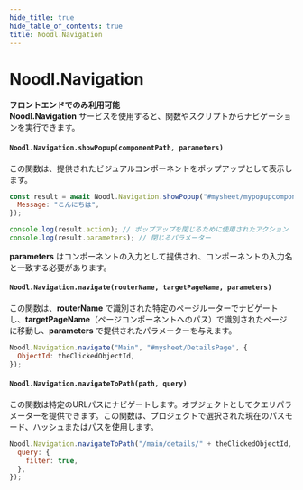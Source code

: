 ```yaml
---
hide_title: true
hide_table_of_contents: true
title: Noodl.Navigation
---
```


# Noodl.Navigation

**フロントエンドでのみ利用可能**  
**Noodl.Navigation** サービスを使用すると、関数やスクリプトからナビゲーションを実行できます。

#### **`Noodl.Navigation.showPopup(componentPath, parameters)`**  
この関数は、提供されたビジュアルコンポーネントをポップアップとして表示します。

```javascript
const result = await Noodl.Navigation.showPopup("#mysheet/mypopupcomponent", {
  Message: "こんにちは",
});

console.log(result.action); // ポップアップを閉じるために使用されたアクション
console.log(result.parameters); // 閉じるパラメーター
```

**parameters** はコンポーネントの入力として提供され、コンポーネントの入力名と一致する必要があります。

#### **`Noodl.Navigation.navigate(routerName, targetPageName, parameters)`**  
この関数は、**routerName** で識別された特定のページルーターでナビゲートし、**targetPageName**（ページコンポーネントへのパス）で識別されたページに移動し、**parameters** で提供されたパラメーターを与えます。

```javascript
Noodl.Navigation.navigate("Main", "#mysheet/DetailsPage", {
  ObjectId: theClickedObjectId,
});
```

#### **`Noodl.Navigation.navigateToPath(path, query)`**  
この関数は特定のURLパスにナビゲートします。オブジェクトとしてクエリパラメーターを提供できます。この関数は、プロジェクトで選択された現在のパスモード、ハッシュまたはパスを使用します。

```javascript
Noodl.Navigation.navigateToPath("/main/details/" + theClickedObjectId, {
  query: {
    filter: true,
  },
});
```